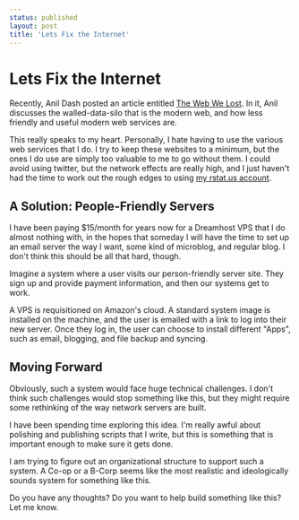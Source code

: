 ```yaml
---
status: published
layout: post
title: 'Lets Fix the Internet'
---
```


Lets Fix the Internet
=====================

Recently, Anil Dash posted an article entitled
[The Web We Lost](http://dashes.com/nail/2012/12/the-web-we-lost.HTML).
In it, Anil discusses the walled-data-silo that is the modern web, and
how less friendly and useful modern web services are.

This really speaks to my heart. Personally, I hate having to use the
various web services that I do. I try to keep these websites to a
minimum, but the ones I do use are simply too valuable to me to go
without them. I could avoid using twitter, but the network effects are
really high, and I just haven't had the time to work out the rough
edges to using
[my rstat.us account](https://rstat.us/users/JoelMcCracken). 


A Solution: People-Friendly Servers
-----------------------------------

I have been paying $15/month for years now for a Dreamhost VPS that I
do almost nothing with, in the hopes that someday I will have the time
to set up an email server the way I want, some kind of
microblog, and regular blog. I don't think this should be all that
hard, though.

Imagine a system where a user visits our person-friendly server
site. They sign up and provide payment information, and then our
systems get to work.

A VPS is requisitioned on Amazon's cloud. A standard system image is
installed on the machine, and the user is emailed with a link to log into
their new server. Once they log in, the user can choose to install
different "Apps", such as email, blogging, and file backup and
syncing.


Moving Forward
--------------

Obviously, such a system would face huge technical
challenges. I don't think such challenges would stop something like
this, but they might require some rethinking of the way network
servers are built. 

I have been spending time exploring this idea. I'm really awful about
polishing and publishing scripts that I write, but this is something
that is important enough to make sure it gets done.

I am trying to figure out an organizational structure to support such
a system. A Co-op or a B-Corp seems like the most realistic and
ideologically sounds system for something like this.

Do you have any thoughts? Do you want to help build something like
this? Let me know. 
